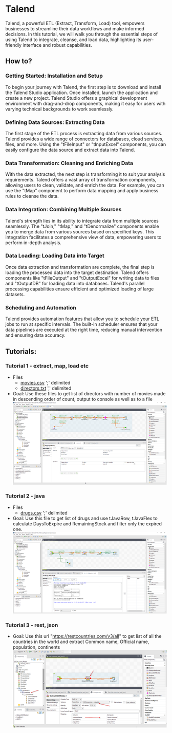 # Talend
Talend, a powerful ETL (Extract, Transform, Load) tool, empowers businesses to streamline their data workflows and make informed decisions. In this tutorial, we will walk you through the essential steps of using Talend to integrate, cleanse, and load data, highlighting its user-friendly interface and robust capabilities.

## How to?
### Getting Started: Installation and Setup
To begin your journey with Talend, the first step is to download and install the Talend Studio application. Once installed, launch the application and create a new project. Talend Studio offers a graphical development environment with drag-and-drop components, making it easy for users with varying technical backgrounds to work seamlessly.

### Defining Data Sources: Extracting Data
The first stage of the ETL process is extracting data from various sources. Talend provides a wide range of connectors for databases, cloud services, files, and more. Using the "tFileInput" or "tInputExcel" components, you can easily configure the data source and extract data into Talend.

### Data Transformation: Cleaning and Enriching Data
With the data extracted, the next step is transforming it to suit your analysis requirements. Talend offers a vast array of transformation components, allowing users to clean, validate, and enrich the data. For example, you can use the "tMap" component to perform data mapping and apply business rules to cleanse the data.

### Data Integration: Combining Multiple Sources
Talend's strength lies in its ability to integrate data from multiple sources seamlessly. The "tJoin," "tMap," and "tDenormalize" components enable you to merge data from various sources based on specified keys. This integration facilitates a comprehensive view of data, empowering users to perform in-depth analysis.

### Data Loading: Loading Data into Target
Once data extraction and transformation are complete, the final step is loading the processed data into the target destination. Talend offers components like "tFileOutput" and "tOutputExcel" for writing data to files and "tOutputDB" for loading data into databases. Talend's parallel processing capabilities ensure efficient and optimized loading of large datasets.

### Scheduling and Automation
Talend provides automation features that allow you to schedule your ETL jobs to run at specific intervals. The built-in scheduler ensures that your data pipelines are executed at the right time, reducing manual intervention and ensuring data accuracy.

## Tutorials:
### Tutorial 1 - extract, map, load etc
- Files 
    - [movies.csv](./assets/movies.csv)  ';' delimited
    - [directors.txt](./assets/directors.txt) ',' delimited
- Goal: Use these files to get list of directors with number of movies made in descending order of count, output to console as well as to a file    
    ![Screenshot](./assets/movies_maps_etc.png)

### Tutorial 2 - java
- Files 
    - [drugs.csv](./assets/drugs.csv)  ';' delimited
- Goal: Use this file to get list of drugs and use tJavaRow, tJavaFlex to calculate DaysToExpire and RemainingStock and filter only the expired one. 
    ![Screenshot](./assets/drugs_java.png)

### Tutorial 3 - rest, json
- Goal:  Use this url "https://restcountries.com/v3/all" to get list of all the countries in the world and extract Common name, Official name, population, continents
    ![Screenshot](./assets/countries_rest_json.png)